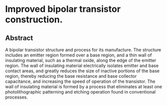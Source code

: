 # Improved bipolar transistor construction.

## Abstract
A bipolar transistor structure and process for its manufacture. The structure includes an emitter region formed over a base region, and a thin wall of insulating material, such as a thermal oxide, along the edge of the emitter region. The wall of insulating material electrically isolates emitter and base contact areas, and greatly reduces the size of inactive portions of the base region, thereby reducing the base resistance and base collector capacitance, and increasing the speed of operation of the transistor. The wall of insulating material is formed by a process that eliminates at least one photolithographic patterning and etching operation found in conventional processes.